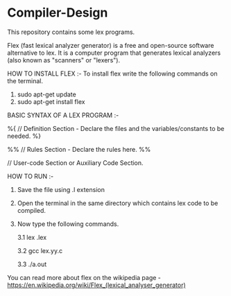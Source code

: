 # Compiler-Design
This repository contains some lex programs.

Flex (fast lexical analyzer generator) is a free and open-source software alternative to lex.
It is a computer program that generates lexical analyzers (also known as "scanners" or "lexers").


HOW TO INSTALL FLEX :-
To install flex write the following commands on the terminal.

1. sudo apt-get update
2. sudo apt-get install flex


BASIC SYNTAX OF A LEX PROGRAM :-

%{
// Definition Section - Declare the files and the variables/constants to be needed.
%}

%%
//  Rules Section - Declare the rules here.
%%

// User-code Section or Auxiliary Code Section.


HOW TO RUN :-
1. Save the file using .l extension
2. Open the terminal in the same directory which contains lex code to be compiled.
3. Now type the following commands.

   3.1 lex <file-name>.lex
   
   3.2 gcc lex.yy.c
   
   3.3 ./a.out
 
 
You can read more about flex on the wikipedia page - https://en.wikipedia.org/wiki/Flex_(lexical_analyser_generator) 

